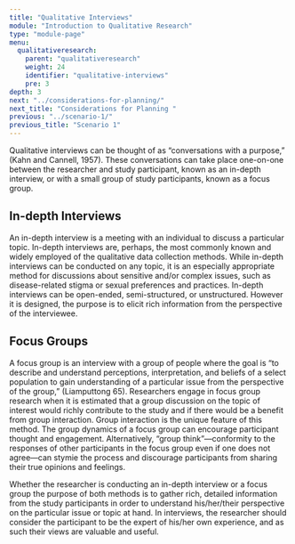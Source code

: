 ```yaml
---
title: "Qualitative Interviews"
module: "Introduction to Qualitative Research"
type: "module-page"
menu:
  qualitativeresearch:
    parent: "qualitativeresearch"
    weight: 24
    identifier: "qualitative-interviews"
    pre: 3
depth: 3
next: "../considerations-for-planning/"
next_title: "Considerations for Planning "
previous: "../scenario-1/"
previous_title: "Scenario 1"
---
```


Qualitative interviews can be thought of as “conversations with a purpose,” (Kahn and Cannell, 1957). These conversations can take place one-on-one between the researcher and study participant, known as an in-depth interview, or with a small group of study participants, known as a focus group. 

## In-depth Interviews

An in-depth interview is a meeting with an individual to discuss a particular topic. In-depth interviews are, perhaps, the most commonly known and widely employed of the qualitative data collection methods. While in-depth interviews can be conducted on any topic, it is an especially appropriate method for discussions about sensitive and/or complex issues, such as disease-related stigma or sexual preferences and practices. In-depth interviews can be open-ended, semi-structured, or unstructured. However it is designed, the purpose is to elicit rich information from the perspective of the interviewee.

## Focus Groups

A focus group is an interview with a group of people where the goal is “to describe and understand perceptions, interpretation, and beliefs of a select population to gain understanding of a particular issue from the perspective of the group,” (Liamputtong 65). Researchers engage in focus group research when it is estimated that a group discussion on the topic of interest would richly contribute to the study and if there would be a benefit from group interaction. Group interaction is the unique feature of this method. The group dynamics of a focus group can encourage participant thought and engagement. Alternatively, “group think”—conformity to the responses of other participants in the focus group even if one does not agree—can stymie the process and discourage participants from sharing their true opinions and feelings.

Whether the researcher is conducting an in-depth interview or a focus group the purpose of both methods is to gather rich, detailed information from the study participants in order to understand his/her/their perspective on the particular issue or topic at hand. In interviews, the researcher should consider the participant to be the expert of his/her own experience, and as such their views are valuable and useful.
